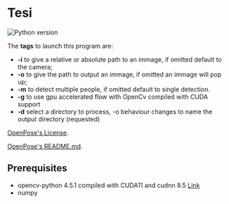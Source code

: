 # Tesi

![Python version](https://img.shields.io/badge/python-python%203.8-brightgreen)

The **tags** to launch this program are:
* **-i** to give a relative or absolute path to an immage, if omitted default to the camera;
* **-o** to give the path to output an immage, if omitted an immage will pop up;
* **-m** to detect multiple people, if omitted default to single detection.
* **-g** to use gpu accelerated flow with OpenCv compiled with CUDA support
* **-d** select a directory to process, -o behaviour changes to name the output directory (requested)


[OpenPose's License](https://github.com/CMU-Perceptual-Computing-Lab/openpose/blob/master/LICENSE).

[OpenPose's README.md](https://github.com/CMU-Perceptual-Computing-Lab/openpose/blob/master/README.md).

## Prerequisites
* opencv-python 4.5.1 compiled with CUDA11 and cudnn 8.5 [Link](https://www.youtube.com/watch?v=YsmhKar8oOc)
* numpy

